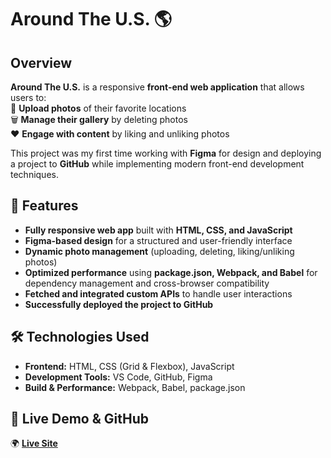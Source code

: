 # Around The U.S. 🌎

## Overview

**Around The U.S.** is a responsive **front-end web application** that allows users to:  
📸 **Upload photos** of their favorite locations  
🗑️ **Manage their gallery** by deleting photos  
❤️ **Engage with content** by liking and unliking photos

This project was my first time working with **Figma** for design and deploying a project to **GitHub** while implementing modern front-end development techniques.

## 🚀 Features

- **Fully responsive web app** built with **HTML, CSS, and JavaScript**
- **Figma-based design** for a structured and user-friendly interface
- **Dynamic photo management** (uploading, deleting, liking/unliking photos)
- **Optimized performance** using **package.json, Webpack, and Babel** for dependency management and cross-browser compatibility
- **Fetched and integrated custom APIs** to handle user interactions
- **Successfully deployed the project to GitHub**

## 🛠 Technologies Used

- **Frontend:** HTML, CSS (Grid & Flexbox), JavaScript
- **Development Tools:** VS Code, GitHub, Figma
- **Build & Performance:** Webpack, Babel, package.json

## 🔗 Live Demo & GitHub

🌍 **[Live Site](https://trangmtruong.github.io/se_project_aroundtheus/)**

